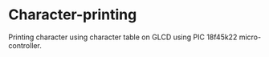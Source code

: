 # Character-printing
Printing character using character table on GLCD using PIC 18f45k22 micro-controller.
